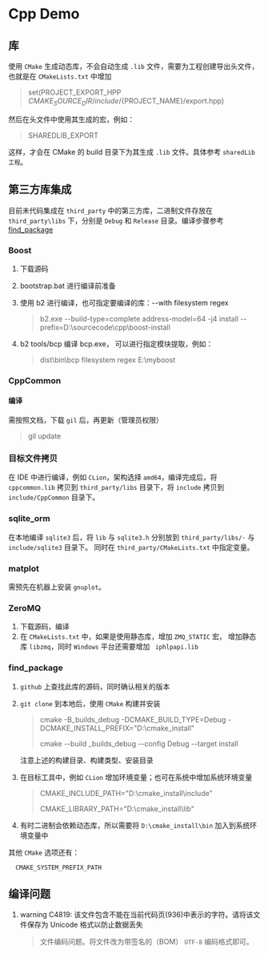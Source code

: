 # Cpp Demo

## 库

使用 `CMake` 生成动态库，不会自动生成 `.lib` 文件，需要为工程创建导出头文件，也就是在 `CMakeLists.txt` 中增加

> set(PROJECT_EXPORT_HPP ${CMAKE_SOURCE_DIR}/include/${PROJECT_NAME}/export.hpp)

然后在头文件中使用其生成的宏，例如：

> SHAREDLIB_EXPORT

这样，才会在 CMake 的 build 目录下为其生成 `.lib` 文件。具体参考 `sharedLib 工程`。

## 第三方库集成

目前未代码集成在 `third_party` 中的第三方库，二进制文件存放在 `third_party\libs` 下，分别是 `Debug` 和 `Release`
目录。编译步骤参考 [find_package](#find_package)

### Boost

1. 下载源码
2. bootstrap.bat 进行编译前准备
3. 使用 b2 进行编译，也可指定要编译的库：--with filesystem regex

   > b2.exe --build-type=complete address-model=64 -j4 install --prefix=D:\sourcecode\cpp\boost-install
4. b2 tools/bcp 编译 bcp.exe， 可以进行指定模块提取，例如：
   > dist\bin\bcp filesystem regex E:\myboost

### CppCommon

#### 编译

需按照文档，下载 `gil` 后，再更新（管理员权限）
> gil update

### 目标文件拷贝

在 IDE 中进行编译，例如 `CLion`，架构选择 `amd64`，编译完成后，将 `cppcommon.lib` 拷贝到 `third_party/libs`
目录下，将 `include` 拷贝到 `include/CppCommon` 目录下。

### sqlite_orm

在本地编译 `sqlite3` 后，将 `lib` 与 `sqlite3.h` 分别放到 `third_party/libs/·` 与 `include/sqlite3` 目录下。
同时在 `third_party/CMakeLists.txt` 中指定变量。

### matplot

需预先在机器上安装 `gnuplot`。

### ZeroMQ

1. 下载源码，编译
2. 在 `CMakeLists.txt` 中，如果是使用静态库，增加 `ZMQ_STATIC` 宏， 增加静态库 `libzmq`，同时 `Windows` 平台还需要增加 `
   iphlpapi.lib`

### find_package

<span id='find_package'></span>

1. `github` 上查找此库的源码，同时确认相关的版本
2. `git clone` 到本地后，使用 `CMake` 构建并安装

   > cmake -B_builds_debug -DCMAKE_BUILD_TYPE=Debug -DCMAKE_INSTALL_PREFIX="D:\\cmake_install"
   >
   > cmake --build _builds_debug --config Debug --target install

   注意上述的构建目录、构建类型、安装目录
3. 在目标工具中，例如 `CLion` 增加环境变量；也可在系统中增加系统环境变量

   > CMAKE_INCLUDE_PATH="D:\cmake_install\include"
   >
   > CMAKE_LIBRARY_PATH="D:\cmake_install\lib"
4. 有时二进制会依赖动态库，所以需要将 `D:\cmake_install\bin` 加入到系统环境变量中

其他 `CMake` 选项还有：

      CMAKE_SYSTEM_PREFIX_PATH

## 编译问题

1. warning C4819: 该文件包含不能在当前代码页(936)中表示的字符。请将该文件保存为 Unicode 格式以防止数据丢失

   > 文件编码问题。将文件改为带签名的（BOM） `UTF-8` 编码格式即可。